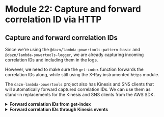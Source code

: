 # Module 22: Capture and forward correlation ID via HTTP

## Capture and forward correlation IDs

Since we're using the `@dazn/lambda-powertools-pattern-basic` and `@dazn/lambda-powertools-logger`, we are already capturing incoming correlation IDs and including them in the logs.

However, we need to make sure the `get-index` function forwards the correlation IDs along, while still using the X-Ray instrumented `https` module.

The `dazn-lambda-powertools` project also has Kinesis and SNS clients that will automatically forward captured correlation IDs. We can use them as stand-in replacements for the Kinesis and SNS clients from the AWS SDK.

<details>
<summary><b>Forward correlation IDs from get-index</b></summary><p>

You can access the auto-captured correlation IDs using the `@dazn/lambda-powertools-correlation-ids` package. From here, we can include them as HTTP headers.

1. At the project root, run `npm install --save @dazn/lambda-powertools-correlation-ids`.

2. Open `functions/get-index.js` and require the `@dazn/lambda-powertools-correlation-ids` module (at the top of the file).

```javascript
const CorrelationIds = require('@dazn/lambda-powertools-correlation-ids')
```

3. Staying in `functions/get-index.js`, replace the `getRestaurants` function with the following

```javascript
const getRestaurants = () => {
  const url = URL.parse(restaurantsApiRoot)
  const opts = {
    host: url.hostname, 
    path: url.pathname
  }

  aws4.sign(opts)

  return new Promise((resolve, reject) => {
    const options = {
      hostname: url.hostname,
      port: 443,
      path: url.pathname,
      method: 'GET',
      headers: Object.assign({}, opts.headers, CorrelationIds.get())
    }

    const req = https.request(options, res => {
      res.on('data', buffer => {
        const body = buffer.toString('utf8')
        resolve(JSON.parse(body))
      })
    })

    req.on('error', err => reject(err))

    req.end()
  })
}
```

These changes are enough to ensure correlation IDs are included in the HTTP headers in the request to the `GET /restaurants` endpoint.

4. Open `tests/steps/when.js` and modify the `viaHandler` method so that `context` is initialized with a `awsRequestId`, e.g.

```
const context = { awsRequestId: 'test' }
```

This will be used to initialize the correlation ID with and you'll see it in the logs when you run the test

`STAGE=dev REGION=us-east-1 npm run test`

```
  When we invoke the GET / endpoint
SSM params loaded
AWS credential loaded
invoking via handler function get-index
{"message":"loading index.html...","awsRegion":"us-east-1","environment":"dev","awsRequestId":"test","x-correlation-id":"test","debug-log-enabled":"false","call-chain-length":1,"level":30,"sLevel":"INFO"}
{"message":"loaded","awsRegion":"us-east-1","environment":"dev","awsRequestId":"test","x-correlation-id":"test","debug-log-enabled":"false","call-chain-length":1,"level":30,"sLevel":"INFO"}
    ✓ Should return the index page with 8 restaurants (1664ms)
    
  ...
```

5. Open `functions/get-restaurants.js`, require the `@dazn/lambda-powertools-logger` logger at the top

`const Log = require('@dazn/lambda-powertools-logger')`

and then add a single debug log message at the start of the handler, e.g.

```
module.exports.handler = wrap(async (event, context) => {
  Log.debug('loading restaurants')
  ...
  
}
```

6. Redeploy the project.

`npm run sls -- deploy -s dev -r us-east-1`

7. Once the deployment is done, load the page. And then open the X-Ray console to make sure that the X-Ray tracing is still working.

8. Open the CloudWatch console to check the logs for both `get-index` and `get-restaurants`. You should see that the same correlation ID is included in both logs.

</p></details>

<details>
<summary><b>Forward correlation IDs through Kinesis events</b></summary><p>

As an exercise for you to carry out on your own after the workshop. See if you can get correlation IDs flowing through the Kinesis events as well.

Familiarize yourself with the various powertools in the dazn-lambda-powertools [repo](https://github.com/getndazn/dazn-lambda-powertools). You will need:

* the [Kinesis client](https://github.com/getndazn/dazn-lambda-powertools/tree/master/packages/lambda-powertools-kinesis-client) as a stand-in replacement for the AWS SDK's Kinesis client. This client would auto-forward any captured correlation IDs along.

* for batched event sources (Kinesis, Firehose and SQS), the [correlation-IDs middleware](https://github.com/getndazn/dazn-lambda-powertools/tree/master/packages/lambda-powertools-middleware-correlation-ids), which is applied through the `wrap` function we used to wrap our handlers, requires you to change your processor code slightly. Read the [relevant section](https://github.com/getndazn/dazn-lambda-powertools/tree/master/packages/lambda-powertools-middleware-correlation-ids#kinesis) of the README and change the handler code accordingly.

Also, check out [**this repo**](https://github.com/theburningmonk/lambda-distributed-tracing-demo/tree/master/lambda-powertools) to see a more comprehensive demo of how you can auto-extract and forward correlation IDs through a variety of different event sources with the dazn-lambda-powertools.

</p></details>
